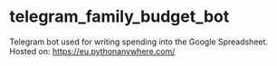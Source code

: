 # telegram_family_budget_bot
Telegram bot used for writing spending into the Google Spreadsheet. Hosted on: https://eu.pythonanywhere.com/
